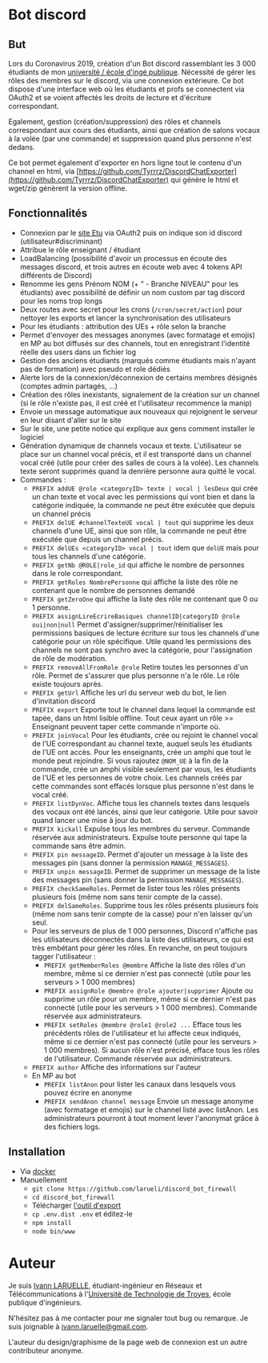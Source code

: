 # Bot discord

## But
Lors du Coronavirus 2019, création d'un Bot discord rassemblant les 3 000 étudiants de mon [université / école d'ingé publique](https://utt.fr).
Nécessité de gérer les rôles des membres sur le discord, via une connexion extérieure. Ce bot dispose d'une interface web où les étudiants et profs se connectent via OAuth2 et se voient affectés les droits de lecture et d'écriture correspondant.

Egalement, gestion (création/suppression) des rôles et channels correspondant aux cours des étudiants, ainsi que création de salons vocaux à la volée (par une commande) et suppression quand plus personne n'est dedans.

Ce bot permet également d'exporter en hors ligne tout le contenu d'un channel en html, via [https://github.com/Tyrrrz/DiscordChatExporter](https://github.com/Tyrrrz/DiscordChatExporter) qui génère le html et wget/zip génèrent la version offline.

## Fonctionnalités

* Connexion par le [site Etu](https://etu.utt.fr) via OAuth2 puis on indique son id discord (utilisateur#discriminant)
* Attribue le rôle enseignant / étudiant
* LoadBalancing (possibilité d'avoir un processus en écoute des messages discord, et trois autres en écoute web avec 4 tokens API différents de Discord)  
* Renomme les gens Prénom NOM (+ " - Branche NIVEAU" pour les étudiants) avec possibilité de définir un nom custom par tag discord pour les noms trop longs
* Deux routes avec secret pour les crons (`/cron/secret/action`) pour nettoyer les exports et lancer la synchronisation des utilisateurs  
* Pour les étudiants : attribution des UEs + rôle selon la branche
* Permet d'envoyer des messages anonymes (avec formatage et emojis) en MP au bot diffusés sur des channels, tout en enregistrant l'identité réelle des users dans un fichier log 
* Gestion des anciens étudiants (marqués comme étudiants mais n'ayant pas de formation) avec pseudo et role dédiés  
* Alerte lors de la connexion/déconnexion de certains membres désignés (comptes admin partagés, ...)
* Création des rôles inexistants, signalement de la création sur un channel (si le rôle n'existe pas, il est créé et l'utilisateur recommence la manip)
* Envoie un message automatique aux nouveaux qui rejoignent le serveur en leur disant d'aller sur le site
* Sur le site, une petite notice qui explique aux gens comment installer le logiciel
* Génération dynamique de channels vocaux et texte. L'utilisateur se place sur un channel vocal précis, et il est transporté dans un channel vocal créé (utile pour créer des salles de cours à la volée). Les channels texte seront supprimés quand la denrière personne aura quitté le vocal.
* Commandes :
    * `PREFIX addUE @role <categoryID> texte | vocal | lesDeux` qui crée un chan texte et vocal avec les permissions qui vont bien et dans la catégorie indiquée, la commande ne peut être exécutée que depuis un channel précis
    * `PREFIX delUE #channelTexteUE vocal | tout` qui supprime les deux channels d'une UE, ainsi que son rôle, la commande ne peut être exécutée que depuis un channel précis.
    * `PREFIX delUEs <categoryID> vocal | tout` idem que `delUE` mais pour tous les channels d'une catégorie.
    * `PREFIX getNb @ROLE|role_id` qui affiche le nombre de personnes dans le role correspondant.
    * `PREFIX getRoles NombrePersonne` qui affiche la liste des rôle ne contenant que le nombre de personnes demandé
    * `PREFIX getZeroOne` qui affiche la liste des rôle ne contenant que 0 ou 1 personne.
    * `PREFIX assignLireEcrireBasiques channelID|categoryID @role oui|non|null` Permet d'assigner/supprimer/réinitialiser les permissions basiques de lecture écriture sur tous les channels d'une catégorie pour un rôle spécifique. Utile quand les permissions des channels ne sont pas synchro avec la catégorie, pour l'assignation de rôle de modération.
    * `PREFIX removeAllFromRole @role` Retire toutes les personnes d'un rôle. Permet de s'assurer que plus personne n'a le rôle. Le rôle existe toujours après.
    * `PREFIX getUrl` Affiche les url du serveur web du bot, le lien d'invitation discord
    * `PREFIX export` Exporte tout le channel dans lequel la commande est tapée, dans un html lisible offline. Tout ceux ayant un rôle >= Enseignant peuvent taper cette commande n'importe où.
    * `PREFIX joinVocal` Pour les étudiants, crée ou rejoint le channel vocal de l'UE correspondant au channel texte, auquel seuls les étudiants de l'UE ont accès. Pour les enseignants, crée un amphi que tout le monde peut rejoindre. Si vous rajoutez `@NOM_UE` à la fin de la commande, crée un amphi visible seulement par vous, les étudiants de l'UE et les personnes de votre choix. Les channels créés par cette commandes sont effacés lorsque plus personne n'est dans le vocal créé.
    * `PREFIX listDynVoc`. Affiche tous les channels textes dans lesquels des vocaux ont été lancés, ainsi que leur catégorie. Utile pour savoir quand lancer une mise à jour du bot.
    * `PREFIX kickall` Expulse tous les membres du serveur. Commande réservée aux administrateurs. Expulse toute personne qui tape la commande sans être admin.
    * `PREFIX pin messageID`. Permet d'ajouter un message à la liste des messages pin (sans donner la permission `MANAGE_MESSAGES`).
    * `PREFIX unpin messageID`. Permet de supprimer un message de la liste des messages pin (sans donner la permission `MANAGE_MESSAGES`).
    * `PREFIX checkSameRoles`. Permet de lister tous les rôles présents plusieurs fois (même nom sans tenir compte de la casse).
    * `PREFIX delSameRoles`. Supprime tous les rôles présents plusieurs fois (même nom sans tenir compte de la casse) pour n'en laisser qu'un seul.  
    * Pour les serveurs de plus de 1 000 personnes, Discord n'affiche pas les utilisateurs déconnectés dans la liste des utilisateurs, ce qui est très embétant pour gérer les rôles. En revanche, on peut toujours tagger l'utilisateur :
        * `PREFIX getMemberRoles @membre` Affiche la liste des rôles d'un membre, même si ce dernier n'est pas connecté (utile pour les serveurs > 1 000 membres)
        * `PREFIX assignRole @membre @role ajouter|supprimer` Ajoute ou supprime un rôle pour un membre, même si ce dernier n'est pas connecté (utile pour les serveurs > 1 000 membres). Commande réservée aux administrateurs.
        * `PREFIX setRoles @membre @role1 @role2 ...` Efface tous les précédents rôles de l'utilisateur et lui affecte ceux indiqués, même si ce dernier n'est pas connecté (utile pour les serveurs > 1 000 membres). Si aucun rôle n'est précisé, efface tous les rôles de l'utilisateur. Commande réservée aux administrateurs.
    * `PREFIX author` Affiche des informations sur l'auteur
    * En MP au bot
        * `PREFIX listAnon` pour lister les canaux dans lesquels vous pouvez écrire en anonyme
        * `PREFIX sendAnon channel message` Envoie un message anonyme (avec formatage et emojis) sur le channel listé avec listAnon. Les administrateurs pourront à tout moment lever l'anonymat grâce à des fichiers logs.
    
## Installation

* Via [docker](https://hub.docker.com/repository/docker/ungdev/discord_bot_firewall)
* Manuellement
    * ``git clone https://github.com/larueli/discord_bot_firewall``
    * ``cd discord_bot_firewall``
    * Télécharger [l'outil d'export](https://github.com/Tyrrrz/DiscordChatExporter)
    * ``cp .env.dist .env`` et éditez-le
    * ``npm install``
    * ``node bin/www``

# Auteur

Je suis [Ivann LARUELLE](https://www.linkedin.com/in/ilaruelle/), étudiant-ingénieur en Réseaux et Télécommunications à l'[Université de Technologie de Troyes](https://www.utt.fr/), école publique d'ingénieurs.

N'hésitez pas à me contacter pour me signaler tout bug ou remarque. Je suis joignable à [ivann.laruelle@gmail.com](mailto:ivann.laruelle@gmail.com).

L'auteur du design/graphisme de la page web de connexion est un autre contributeur anonyme.